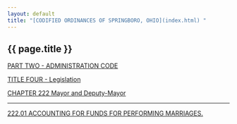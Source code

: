 ```yaml
---
layout: default 
title: "[CODIFIED ORDINANCES OF SPRINGBORO, OHIO](index.html) "
---
```


{{ page.title }}
----------------

[PART TWO - ADMINISTRATION CODE](1505a412.html)

[TITLE FOUR - Legislation](1627a412.html)

[CHAPTER 222 Mayor and Deputy-Mayor](16b9a412.html)

---

[222.01 ACCOUNTING FOR FUNDS FOR PERFORMING MARRIAGES.](16c6a412.html)
